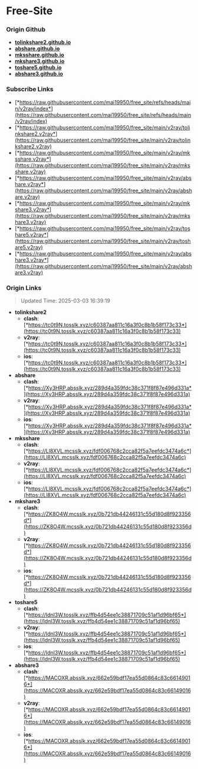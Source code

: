 # Free-Site

### Origin Github

- [**tolinkshare2.github.io**](https://github.com/tolinkshare2/tolinkshare2.github.io)
- [**abshare.github.io**](https://github.com/abshare/abshare.github.io)
- [**mksshare.github.io**](https://github.com/mksshare/mksshare.github.io)
- [**mkshare3.github.io**](https://github.com/mkshare3/mkshare3.github.io)
- [**toshare5.github.io**](https://github.com/toshare5/toshare5.github.io)
- [**abshare3.github.io**](https://github.com/abshare3/abshare3.github.io)

### Subscribe Links

- [*https://raw.githubusercontent.com/mai19950/free_site/refs/heads/main/v2ray/index*](https://raw.githubusercontent.com/mai19950/free_site/refs/heads/main/v2ray/index)
- [*https://raw.githubusercontent.com/mai19950/free_site/main/v2ray/tolinkshare2.v2ray*](https://raw.githubusercontent.com/mai19950/free_site/main/v2ray/tolinkshare2.v2ray)
- [*https://raw.githubusercontent.com/mai19950/free_site/main/v2ray/mksshare.v2ray*](https://raw.githubusercontent.com/mai19950/free_site/main/v2ray/mksshare.v2ray)
- [*https://raw.githubusercontent.com/mai19950/free_site/main/v2ray/abshare.v2ray*](https://raw.githubusercontent.com/mai19950/free_site/main/v2ray/abshare.v2ray)
- [*https://raw.githubusercontent.com/mai19950/free_site/main/v2ray/mkshare3.v2ray*](https://raw.githubusercontent.com/mai19950/free_site/main/v2ray/mkshare3.v2ray)
- [*https://raw.githubusercontent.com/mai19950/free_site/main/v2ray/toshare5.v2ray*](https://raw.githubusercontent.com/mai19950/free_site/main/v2ray/toshare5.v2ray)
- [*https://raw.githubusercontent.com/mai19950/free_site/main/v2ray/abshare3.v2ray*](https://raw.githubusercontent.com/mai19950/free_site/main/v2ray/abshare3.v2ray)

### Origin Links

> Updated Time: 2025-03-03 16:39:19

- **tolinkshare2**
  - **clash**: [*https://tc0t9N.tosslk.xyz/c60387aa811c16a3f0c8b1b58f173c33*](https://tc0t9N.tosslk.xyz/c60387aa811c16a3f0c8b1b58f173c33)
  - **v2ray**: [*https://tc0t9N.tosslk.xyz/c60387aa811c16a3f0c8b1b58f173c33*](https://tc0t9N.tosslk.xyz/c60387aa811c16a3f0c8b1b58f173c33)
  - **ios**: [*https://tc0t9N.tosslk.xyz/c60387aa811c16a3f0c8b1b58f173c33*](https://tc0t9N.tosslk.xyz/c60387aa811c16a3f0c8b1b58f173c33)
- **abshare**
  - **clash**: [*https://Xy3HRP.absslk.xyz/289d4a359fdc38c371f8f87e496d331a*](https://Xy3HRP.absslk.xyz/289d4a359fdc38c371f8f87e496d331a)
  - **v2ray**: [*https://Xy3HRP.absslk.xyz/289d4a359fdc38c371f8f87e496d331a*](https://Xy3HRP.absslk.xyz/289d4a359fdc38c371f8f87e496d331a)
  - **ios**: [*https://Xy3HRP.absslk.xyz/289d4a359fdc38c371f8f87e496d331a*](https://Xy3HRP.absslk.xyz/289d4a359fdc38c371f8f87e496d331a)
- **mksshare**
  - **clash**: [*https://Ll8XVL.mcsslk.xyz/fdf006768c2cca82f5a7eefdc3474a6c*](https://Ll8XVL.mcsslk.xyz/fdf006768c2cca82f5a7eefdc3474a6c)
  - **v2ray**: [*https://Ll8XVL.mcsslk.xyz/fdf006768c2cca82f5a7eefdc3474a6c*](https://Ll8XVL.mcsslk.xyz/fdf006768c2cca82f5a7eefdc3474a6c)
  - **ios**: [*https://Ll8XVL.mcsslk.xyz/fdf006768c2cca82f5a7eefdc3474a6c*](https://Ll8XVL.mcsslk.xyz/fdf006768c2cca82f5a7eefdc3474a6c)
- **mkshare3**
  - **clash**: [*https://ZK8O4W.mcsslk.xyz/0b721db44246131c55d180d8f923356d*](https://ZK8O4W.mcsslk.xyz/0b721db44246131c55d180d8f923356d)
  - **v2ray**: [*https://ZK8O4W.mcsslk.xyz/0b721db44246131c55d180d8f923356d*](https://ZK8O4W.mcsslk.xyz/0b721db44246131c55d180d8f923356d)
  - **ios**: [*https://ZK8O4W.mcsslk.xyz/0b721db44246131c55d180d8f923356d*](https://ZK8O4W.mcsslk.xyz/0b721db44246131c55d180d8f923356d)
- **toshare5**
  - **clash**: [*https://Idnl3W.tosslk.xyz/ffb4d54ee1c38871709c51af1d96bf65*](https://Idnl3W.tosslk.xyz/ffb4d54ee1c38871709c51af1d96bf65)
  - **v2ray**: [*https://Idnl3W.tosslk.xyz/ffb4d54ee1c38871709c51af1d96bf65*](https://Idnl3W.tosslk.xyz/ffb4d54ee1c38871709c51af1d96bf65)
  - **ios**: [*https://Idnl3W.tosslk.xyz/ffb4d54ee1c38871709c51af1d96bf65*](https://Idnl3W.tosslk.xyz/ffb4d54ee1c38871709c51af1d96bf65)
- **abshare3**
  - **clash**: [*https://MACOXR.absslk.xyz/662e59bdf17ea55d0864c83c66149016*](https://MACOXR.absslk.xyz/662e59bdf17ea55d0864c83c66149016)
  - **v2ray**: [*https://MACOXR.absslk.xyz/662e59bdf17ea55d0864c83c66149016*](https://MACOXR.absslk.xyz/662e59bdf17ea55d0864c83c66149016)
  - **ios**: [*https://MACOXR.absslk.xyz/662e59bdf17ea55d0864c83c66149016*](https://MACOXR.absslk.xyz/662e59bdf17ea55d0864c83c66149016)
